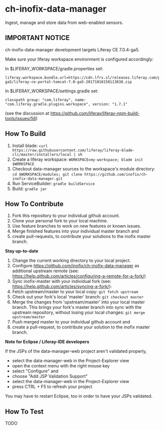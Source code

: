 # ch-inofix-data-manager

Ingest, manage and store data from web-enabled sensors.

## IMPORTANT NOTICE ##

ch-inofix-data-manager development targets Liferay CE 7.0.4-ga5. 

Make sure your liferay workspace environment is configured accordingly: 

In $LIFERAY_WORKSPACE/gradle.properties set: 

    liferay.workspace.bundle.url=https://cdn.lfrs.sl/releases.liferay.com/portal/7.0.4-ga5/liferay-ce-portal-tomcat-7.0-ga5-20171018150113838.zip

In $LIFERAY_WORKSPACE/settings.gradle set: 

    classpath group: "com.liferay", name: "com.liferay.gradle.plugins.workspace", version: "1.7.1"
    
(see the discussion at https://github.com/liferay/liferay-npm-build-tools/issues/56) 

## How To Build
1. Install blade: `curl https://raw.githubusercontent.com/liferay/liferay-blade-cli/master/installers/local | sh`
1. Create a liferay workspace: `WORKSPACE=my-workspace; blade init $WORKSPACE`
1. Checkout data-manager sources to the workspace's module directory: `cd $WORKSPACE/modules; git clone https://github.com/inofix/ch-inofix-data-manager.git`
1. Run ServiceBuilder: `gradle buildService`
1. Build: `gradle jar`

## How To Contribute
1. Fork this repository to your individual github account.
1. Clone your personal fork to your local machine.
1. Use feature branches to work on new features or known issues.
1. Merge finished features into your individual master branch and 
1. create pull-requests, to contribute your solutions to the inofix master branch.

**Stay up-to-date**

1. Change the current working directory to your local project.
1. Configure https://github.com/inofix/ch-inofix-data-manager as additional upstream remote (see: https://help.github.com/articles/configuring-a-remote-for-a-fork/)
1. Sync inofix-master with your individual fork (see: https://help.github.com/articles/syncing-a-fork/): 
1. Fetch upstream/master to your local copy: `git fetch upstream` 
1. Check out your fork's local 'master' branch: `git checkout master`
1. Merge the changes from 'upstream/master' into your local master branch. This brings your fork's master branch into sync with the upstream repository, without losing your local changes: `git merge upstream/master`
1. Push merged master to your individual github account and 
1. create a pull-request, to contribute your solution to the inofix master branch.

**Note for Eclipse / Liferay-IDE developers**

If the JSPs of the data-manager-web project aren't validated properly, 

- select the data-manager-web in the Project-Explorer view
- open the context menu with the right mouse key
- select "Configure" and
- choose "Add JSP Validation Support"
- select the data-manager-web in the Project-Explorer view
- press CTRL + F5 to refresh your project

You may have to restart Eclipse, too in order to have your JSPs validated.

## How To Test

TODO

